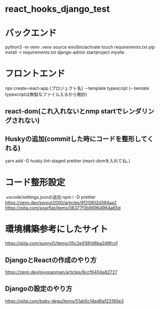 # react_hooks_django_test

# バックエンド
python3 -m venv .venv
source env/bin/activate
touch requirements.txt
pip install -r requirements.txt
django-admin startproject mysite .


# フロントエンド
npx create-react-app {プロジェクト名} --template typescript
(--temlate typexcriptは無駄なファイル入るから微妙)

## react-dom(これ入れないとnmp startでレンダリングされない)


## Huskyの追加(commitした時にコードを整形してくれる)
yarn add -D husky lint-staged prettier
(react-domを入れてね。)


# コード整形設定
.vscode/settings.jsonの追加
npm i -D prettier
https://zenn.dev/sprout2000/articles/9f20902d394aa2
https://qiita.com/soarflat/items/06377f3b96964964a65d

# 環境構築参考にしたサイト
https://qiita.com/sunnyG/items/05c2e9381d6ba2d9fccf

## DjangoとReactの作成のやり方
https://zenn.dev/piyopanman/articles/6ccf6404a82727

## Djangoの設定のやり方
https://qiita.com/baby-degu/items/51ab5c14ed6af23190e3